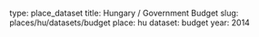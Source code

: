 type: place_dataset
title: Hungary / Government Budget
slug: places/hu/datasets/budget
place: hu
dataset: budget
year: 2014

